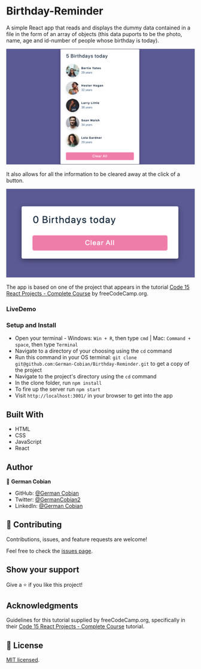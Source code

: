 # Birthday-Reminder

A simple React app that reads and displays the dummy data contained in a file in the form of an array of objects (this data puports to be the photo, name, age and id-number of people whose birthday is today).  

![Birthday reminders](/src/assets/Birthday-reminders.png?raw=true "Birthday reminders")

It also allows for all the information to be cleared away at the click of a button.

![No birthday reminders](/src/assets/No-Birthday-reminders.png?raw=true "No birthday reminder")

The app is based on one of the project that appears in the tutorial [Code 15 React Projects - Complete Course](https://youtu.be/a_7Z7C_JCyo) by freeCodeCamp.org.
 

### LiveDemo


### Setup and Install

* Open your terminal - Windows: `Win + R`, then type `cmd` | Mac: `Command + space`, then type `Terminal`
* Navigate to a directory of your choosing using the `cd` command
* Run this command in your OS terminal: `git clone git@github.com:German-Cobian/Birthday-Reminder.git` to get a copy of the project
* Navigate to the project's directory using the `cd` command
* In the clone folder, run `npm install`
* To fire up the server run `npm start`
* Visit `http://localhost:3001/` in your browser to get into the app


## Built With

* HTML
* CSS
* JavaScript
* React


## Author

👤 **German Cobian**
* GitHub: [@German Cobian](https://github.com/German-Cobian)
* Twitter: [@GermanCobian2](https://twitter.com/GermanCobian2)
* LinkedIn: [@German Cobian](https://www.linkedin.com/in/german-cobian/)


## 🤝 Contributing

Contributions, issues, and feature requests are welcome!

Feel free to check the [issues page](https://github.com/German-Cobian/Birthday-Reminder/issues).


## Show your support

Give a ⭐️ if you like this project!


## Acknowledgments

Guidelines for this tutorial supplied by freeCodeCamp.org, specifically in their [Code 15 React Projects - Complete Course](https://youtu.be/a_7Z7C_JCyo) tutorial.


## 📝 License

[MIT licensed](https://github.com/German-Cobian/Birthday-Reminder/blob/main/LICENSE).
